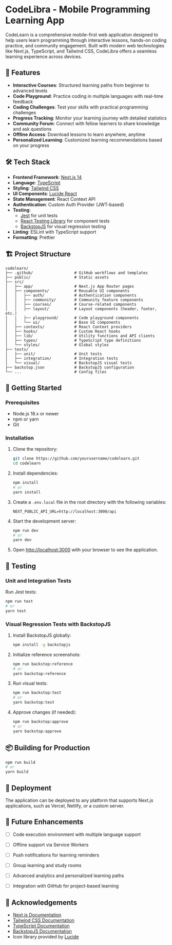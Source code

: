 # CodeLibra - Mobile Programming Learning App


CodeLearn is a comprehensive mobile-first web application designed to help users learn programming through interactive lessons, hands-on coding practice, and community engagement. Built with modern web technologies like Next.js, TypeScript, and Tailwind CSS, CodeLibra offers a seamless learning experience across devices.

## 🚀 Features

- **Interactive Courses**: Structured learning paths from beginner to advanced levels
- **Code Playground**: Practice coding in multiple languages with real-time feedback
- **Coding Challenges**: Test your skills with practical programming challenges
- **Progress Tracking**: Monitor your learning journey with detailed statistics
- **Community Forum**: Connect with fellow learners to share knowledge and ask questions
- **Offline Access**: Download lessons to learn anywhere, anytime
- **Personalized Learning**: Customized learning recommendations based on your progress

## 🛠️ Tech Stack

- **Frontend Framework**: [Next.js 14](https://nextjs.org/)
- **Language**: [TypeScript](https://www.typescriptlang.org/)
- **Styling**: [Tailwind CSS](https://tailwindcss.com/)
- **UI Components**: [Lucide React](https://lucide.dev/guide/packages/lucide-react)
- **State Management**: React Context API
- **Authentication**: Custom Auth Provider (JWT-based)
- **Testing**: 
  - [Jest](https://jestjs.io/) for unit tests
  - [React Testing Library](https://testing-library.com/docs/react-testing-library/intro/) for component tests
  - [BackstopJS](https://github.com/garris/BackstopJS) for visual regression testing
- **Linting**: ESLint with TypeScript support
- **Formatting**: Prettier

## 🏗️ Project Structure

```
codelearn/
├── .github/                  # GitHub workflows and templates
├── public/                   # Static assets
├── src/
│   ├── app/                  # Next.js App Router pages
│   ├── components/           # Reusable UI components
│   │   ├── auth/             # Authentication components
│   │   ├── community/        # Community feature components
│   │   ├── courses/          # Course-related components
│   │   ├── layout/           # Layout components (header, footer, etc.)
│   │   ├── playground/       # Code playground components
│   │   └── ui/               # Base UI components
│   ├── contexts/             # React Context providers
│   ├── hooks/                # Custom React hooks
│   ├── lib/                  # Utility functions and API clients
│   ├── types/                # TypeScript type definitions
│   └── styles/               # Global styles
├── tests/
│   ├── unit/                 # Unit tests
│   ├── integration/          # Integration tests
│   └── visual/               # BackstopJS visual tests
├── backstop.json             # BackstopJS configuration
└── ...                       # Config files
```

## 🚦 Getting Started

### Prerequisites

- Node.js 18.x or newer
- npm or yarn
- Git

### Installation

1. Clone the repository:
   ```bash
   git clone https://github.com/yourusername/codelearn.git
   cd codelearn
   ```

2. Install dependencies:
   ```bash
   npm install
   # or
   yarn install
   ```

3. Create a `.env.local` file in the root directory with the following variables:
   ```
   NEXT_PUBLIC_API_URL=http://localhost:3000/api
   ```

4. Start the development server:
   ```bash
   npm run dev
   # or
   yarn dev
   ```

5. Open [http://localhost:3000](http://localhost:3000) with your browser to see the application.

## 🧪 Testing

### Unit and Integration Tests

Run Jest tests:
```bash
npm run test
# or
yarn test
```

### Visual Regression Tests with BackstopJS

1. Install BackstopJS globally:
   ```bash
   npm install -g backstopjs
   ```

2. Initialize reference screenshots:
   ```bash
   npm run backstop:reference
   # or
   yarn backstop:reference
   ```

3. Run visual tests:
   ```bash
   npm run backstop:test
   # or
   yarn backstop:test
   ```

4. Approve changes (if needed):
   ```bash
   npm run backstop:approve
   # or
   yarn backstop:approve
   ```

## 📦 Building for Production

```bash
npm run build
# or
yarn build
```

## 🚢 Deployment

The application can be deployed to any platform that supports Next.js applications, such as Vercel, Netlify, or a custom server.


## 🧩 Future Enhancements

- [ ] Code execution environment with multiple language support
- [ ] Offline support via Service Workers
- [ ] Push notifications for learning reminders
- [ ] Group learning and study rooms
- [ ] Advanced analytics and personalized learning paths
- [ ] Integration with GitHub for project-based learning


## 👏 Acknowledgements

- [Next.js Documentation](https://nextjs.org/docs)
- [Tailwind CSS Documentation](https://tailwindcss.com/docs)
- [TypeScript Documentation](https://www.typescriptlang.org/docs/)
- [BackstopJS Documentation](https://github.com/garris/BackstopJS#readme)
- Icon library provided by [Lucide](https://lucide.dev/)
